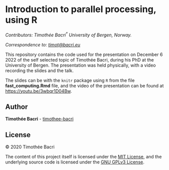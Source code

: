 Introduction to parallel processing, using R
==============================

*Contributors: Timothée Bacri<sup>†</sup> University of Bergen,
Norway.*

*Correspondence to: <timot@bacri.eu>*

This repository contains the code used for the presentation on December 6 2022 of the self selected topic of Timothée Bacri, during his PhD at the University of Bergen.
The presentation was held physically, with a video recording the slides and the talk.

The slides can be with the `knitr` package using `R` from the file **fast_computing.Rmd** file, and the video of the presentation can be found at https://youtu.be/3wbqr1D04Bw.

## Author

**Timothée Bacri** - [timothee-bacri](https://github.com/timothee-bacri)

## License

© 2020 Timothée Bacri

The content of this project itself is licensed under the [MIT License](LICENSE), and the underlying source code is
licensed under the [GNU GPLv3 License](LICENSE_GNU.md).
